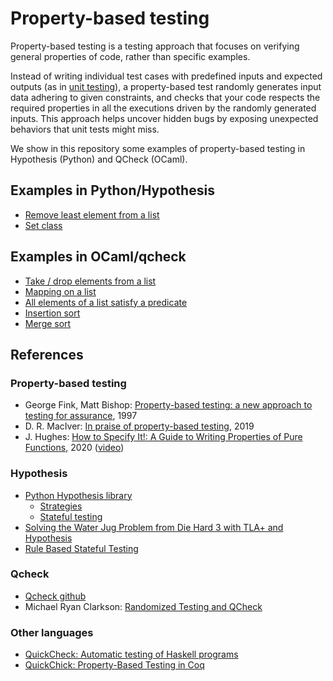 # Property-based testing

Property-based testing is a testing approach that focuses on verifying general properties of code, rather than specific examples. 

Instead of writing individual test cases with predefined inputs and expected outputs (as in [unit testing](https://en.wikipedia.org/wiki/Unit_testing)), a property-based test randomly generates input data adhering to given constraints, and checks that your code respects the required properties in all the executions driven by the randomly generated inputs. This approach helps uncover hidden bugs by exposing unexpected behaviors that unit tests might miss. 

We show in this repository some examples of property-based testing in Hypothesis (Python) and QCheck (OCaml).

## Examples in Python/Hypothesis

- [Remove least element from a list](hypothesis/remove_smallest/)
- [Set class](hypothesis/set/)

## Examples in OCaml/qcheck

- [Take / drop elements from a list](qcheck/take_drop.ml)
- [Mapping on a list](qcheck/map.ml)
- [All elements of a list satisfy a predicate](qcheck/forall.ml)
- [Insertion sort](qcheck/insertion_sort.ml)
- [Merge sort](qcheck/merge_sort.ml)

## References

### Property-based testing
- George Fink, Matt Bishop: [Property-based testing: a new approach to testing for assurance](https://dl.acm.org/doi/abs/10.1145/263244.263267), 1997
- D. R. MacIver: [In praise of property-based testing](https://increment.com/testing/in-praise-of-property-based-testing/), 2019
- J. Hughes: [How to Specify It!: A Guide to Writing Properties of Pure Functions](https://research.chalmers.se/publication/517894/file/517894_Fulltext.pdf), 2020 ([video](https://youtu.be/G0NUOst-53U?si=AY6THBq_DYjDRYu1))

### Hypothesis
- [Python Hypothesis library](https://hypothesis.readthedocs.io/en/latest/)
  - [Strategies](https://hypothesis.readthedocs.io/en/latest/data.html)
  - [Stateful testing](https://hypothesis.readthedocs.io/en/latest/stateful.html)
- [Solving the Water Jug Problem from Die Hard 3 with TLA+ and Hypothesis](https://hypothesis.works/articles/how-not-to-die-hard-with-hypothesis/)
- [Rule Based Stateful Testing](https://hypothesis.works/articles/rule-based-stateful-testing/)

### Qcheck
- [Qcheck github](https://github.com/c-cube/qcheck)
- Michael Ryan Clarkson: [Randomized Testing and QCheck](https://youtu.be/62SYeSlSCNM?si=Z1c6FlP8B8bUvgPC)
  
### Other languages
- [QuickCheck: Automatic testing of Haskell programs](https://hackage.haskell.org/package/QuickCheck)
- [QuickChick: Property-Based Testing in Coq](https://softwarefoundations.cis.upenn.edu/qc-current/index.html)
